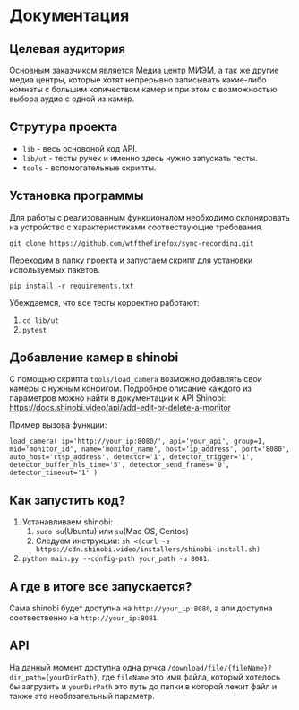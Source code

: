# Документация
## Целевая аудитория
Основным заказчиком является Медиа центр МИЭМ, а так же другие медиа центры, которые хотят непрерывно записывать какие-либо комнаты с большим количеством камер и при этом с возможностью выбора аудио с одной из камер.

## Струтура проекта
* `lib` - весь основоной код API.
* `lib/ut` - тесты ручек и именно здесь нужно запускать тесты.
* `tools` - вспомогательные скрипты.

## Установка программы
Для работы с реализованным функционалом необходимо склонировать на устройство с характеристиками соотвествующие требования.

`git clone https://github.com/wtfthefirefox/sync-recording.git`

Переходим в папку проекта и запустаем скрипт для установки используемых пакетов.

`pip install -r requirements.txt`

Убеждаемся, что все тесты корректно работают:
1. `cd lib/ut`
2. `pytest`

## Добавление камер в shinobi
С помощью скрипта `tools/load_camera` возможно добавлять свои камеры с нужным конфигом.
Подробное описание каждого из параметров можно найти в документации к API Shinobi:
<https://docs.shinobi.video/api/add-edit-or-delete-a-monitor>

Пример вызова функции:

`load_camera(
    ip='http://your_ip:8080/',
    api='your_api',
    group=1,
    mid='monitor_id',
    name='monitor_name',
    host='ip_address',
    port='8080',
    auto_host='rtsp_address',
    detector='1', detector_trigger='1', detector_buffer_hls_time='5',
    detector_send_frames='0',
    detector_timeout='1'
)`

## Как запустить код?
1. Устанавливаем shinobi:
    1. `sudo su`(Ubuntu) или `su`(Mac OS, Centos)
    2. Следуем инструкции: `sh <(curl -s https://cdn.shinobi.video/installers/shinobi-install.sh)`
2. `python main.py --config-path your_path -u 8081`.

## А где в итоге все запускается?
Сама shinobi будет доступна на `http://your_ip:8080`, а апи доступна соотвественно на `http://your_ip:8081`.

## API
На данный момент доступна одна ручка `/download/file/{fileName}?dir_path={yourDirPath}`, где `fileName` это имя файла, который хотелось бы загрузить и `yourDirPath` это путь до папки в которой лежит файл и также это необязательный параметр.